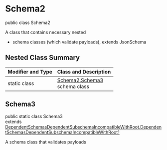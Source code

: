 # Schema2
public class Schema2

A class that contains necessary nested
- schema classes (which validate payloads), extends JsonSchema

## Nested Class Summary
| Modifier and Type | Class and Description |
| ----------------- | ---------------------- |
| static class | [Schema2.Schema3](#schema3)<br> schema class |

## Schema3
public static class Schema3<br>
extends [DependentSchemasDependentSubschemaIncompatibleWithRoot.DependentSchemasDependentSubschemaIncompatibleWithRoot1](../../../../../../../../components/schemas/DependentSchemasDependentSubschemaIncompatibleWithRoot.md#dependentschemasdependentsubschemaincompatiblewithroot1)

A schema class that validates payloads
